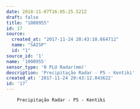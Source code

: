 ```yaml
---
date: 2018-11-07T16:05:25.521Z
draft: false
title: "1000955"
id: 17
source:
  created_at: "2017-11-24 20:43:10.664712"
  name: "SAISP"
  id: "1"
source_id: '1'
name: '1000955'
sensor_type: '0 PLU Radar(mm)'
description: 'Precipitação Radar - P5 - Kentiki'
created_at: '2017-11-24 20:43:12.843622'
id: '17'
---
```

		Precipitação Radar - P5 - Kentiki